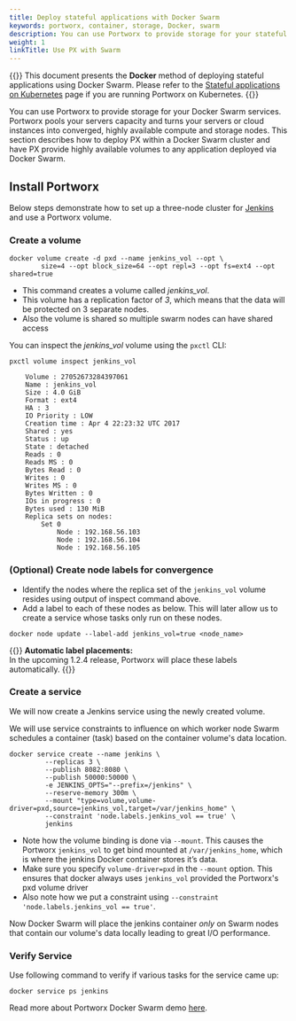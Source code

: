 ```yaml
---
title: Deploy stateful applications with Docker Swarm
keywords: portworx, container, storage, Docker, swarm
description: You can use Portworx to provide storage for your stateful services running on Docker Swarm.  Follow the step-by-step tutorial today!
weight: 1
linkTitle: Use PX with Swarm
---
```


{{<info>}}
This document presents the **Docker** method of deploying stateful applications using Docker Swarm. Please refer to the [Stateful applications on Kubernetes](/portworx-install-with-kubernetes/application-install-with-kubernetes/) page if you are running Portworx on Kubernetes.
{{</info>}}

You can use Portworx to provide storage for your Docker Swarm services. Portworx pools your servers capacity and turns your servers or cloud instances into converged, highly available compute and storage nodes. This section describes how to deploy PX within a Docker Swarm cluster and have PX provide highly available volumes to any application deployed via Docker Swarm.

## Install Portworx

Below steps demonstrate how to set up a three-node cluster for [Jenkins](https://www.jenkins.io/) and use a Portworx volume.

### Create a volume

```text
docker volume create -d pxd --name jenkins_vol --opt \
        size=4 --opt block_size=64 --opt repl=3 --opt fs=ext4 --opt shared=true
```

* This command creates a volume called _jenkins\_vol_.
* This volume has a replication factor of _3_, which means that the data will be protected on 3 separate nodes.
* Also the volume is shared so multiple swarm nodes can have shared access

You can inspect the _jenkins\_vol_ volume using the `pxctl` CLI:

```text
pxctl volume inspect jenkins_vol
```

```output
    Volume : 27052673284397061
    Name : jenkins_vol
    Size : 4.0 GiB
    Format : ext4
    HA : 3
    IO Priority : LOW
    Creation time : Apr 4 22:23:32 UTC 2017
    Shared : yes
    Status : up
    State : detached
    Reads : 0
    Reads MS : 0
    Bytes Read : 0
    Writes : 0
    Writes MS : 0
    Bytes Written : 0
    IOs in progress : 0
    Bytes used : 130 MiB
    Replica sets on nodes:
        Set 0
            Node : 192.168.56.103
            Node : 192.168.56.104
            Node : 192.168.56.105
```

### (Optional) Create node labels for convergence

* Identify the nodes where the replica set of the `jenkins_vol` volume resides using output of inspect command above.
* Add a label to each of these nodes as below. This will later allow us to create a service whose tasks only run on these nodes.

```text
docker node update --label-add jenkins_vol=true <node_name>
```

{{<info>}}
**Automatic label placements:**<br/> In the upcoming 1.2.4 release, Portworx will place these labels automatically.
{{</info>}}

### Create a service
We will now create a Jenkins service using the newly created volume.

We will use service constraints to influence on which worker node Swarm schedules a container (task) based on the container volume's data location.

```text
docker service create --name jenkins \
         --replicas 3 \
         --publish 8082:8080 \
         --publish 50000:50000 \
         -e JENKINS_OPTS="--prefix=/jenkins" \
         --reserve-memory 300m \
         --mount "type=volume,volume-driver=pxd,source=jenkins_vol,target=/var/jenkins_home" \
         --constraint 'node.labels.jenkins_vol == true' \
         jenkins
```

* Note how the volume binding is done via `--mount`. This causes the Portworx `jenkins_vol` to get bind mounted at `/var/jenkins_home`, which is where the jenkins Docker container stores it’s data.
* Make sure you specify `volume-driver=pxd` in the `--mount` option. This ensures that docker always uses `jenkins_vol` provided the Portworx's pxd volume driver
* Also note how we put a constraint using `--constraint 'node.labels.jenkins_vol == true'`.

Now Docker Swarm will place the jenkins container _only_ on Swarm nodes that contain our volume's data locally leading to great I/O performance.

### Verify Service
Use following command to verify if various tasks for the service came up:

```text
docker service ps jenkins
```

Read more about Portworx Docker Swarm demo [here](https://portworx.com/highly-resilient-jenkins-using-docker-swarm/).
